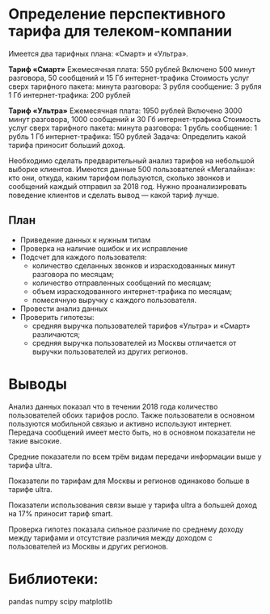 # Определение перспективного тарифа для телеком-компании
Имеется два тарифных плана: «Смарт» и «Ультра».

**Тариф «Смарт»**
Ежемесячная плата: 550 рублей
Включено 500 минут разговора, 50 сообщений и 15 Гб интернет-трафика
Стоимость услуг сверх тарифного пакета:
минута разговора: 3 рубля
сообщение: 3 рубля
1 Гб интернет-трафика: 200 рублей

**Тариф «Ультра»**
Ежемесячная плата: 1950 рублей
Включено 3000 минут разговора, 1000 сообщений и 30 Гб интернет-трафика
Стоимость услуг сверх тарифного пакета:
минута разговора: 1 рубль
сообщение: 1 рубль
1 Гб интернет-трафика: 150 рублей
Задача: Определить какой тарифа приносит больший доход.

Необходимо сделать предварительный анализ тарифов на небольшой выборке клиентов. Имеются данные 500 пользователей «Мегалайна»: кто они, откуда, каким тарифом пользуются, сколько звонков и сообщений каждый отправил за 2018 год. Нужно проанализировать поведение клиентов и сделать вывод — какой тариф лучше.

## План

* Приведение данных к нужным типам
* Проверка на наличие ошибок и их исправление
* Подсчет для каждого пользователя:
    * количество сделанных звонков и израсходованных минут разговора по месяцам;
    * количество отправленных сообщений по месяцам;
    * объем израсходованного интернет-трафика по месяцам;
    * помесячную выручку с каждого пользователя.
* Провести анализ данных
* Проверить гипотезы:
    * средняя выручка пользователей тарифов «Ультра» и «Смарт» различаются;
    * средняя выручка пользователей из Москвы отличается от выручки пользователей из других регионов.

# Выводы
Анализ данных показал что в течении 2018 года количество пользователей обоих тарифов росло. Также пользователи в основном пользуются мобильной связью и активно используют интернет. Передача сообщений имеет место быть, но в основном показатели не такие высокие.

Средние показатели по всем трём видам передачи информации выше у тарифа ultra.

Показатели по тарифам для Москвы и регионов одинаково больше в тарифе ultra.

Показатели использования связи выше у тарифа ultra а большей доход на 17% приносит тариф smart.

Проверка гипотез показала сильное различие по среднему доходу между тарифами и отсутствие различия между доходом с пользователей из Москвы и других регионов.

# Библиотеки:
pandas
numpy
scipy
matplotlib
